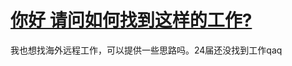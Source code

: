 # [你好 请问如何找到这样的工作?](https://github.com/QiYongchuan/MyGitBlog/issues/112)

我也想找海外远程工作，可以提供一些思路吗。24届还没找到工作qaq